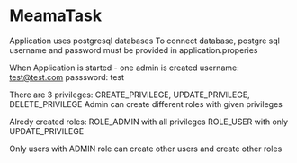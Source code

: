 # MeamaTask

Application uses postgresql databases
To connect database, postgre sql username and password must be provided in application.properies

When Application is started - one admin is created
username: test@test.com
passsword: test


There are 3 privileges: CREATE_PRIVILEGE, UPDATE_PRIVILEGE, DELETE_PRIVILEGE
Admin can create different roles with given privileges

Alredy created roles:
ROLE_ADMIN with all privileges
ROLE_USER with only UPDATE_PRIVILEGE


Only users with ADMIN role can create other users and create other roles
